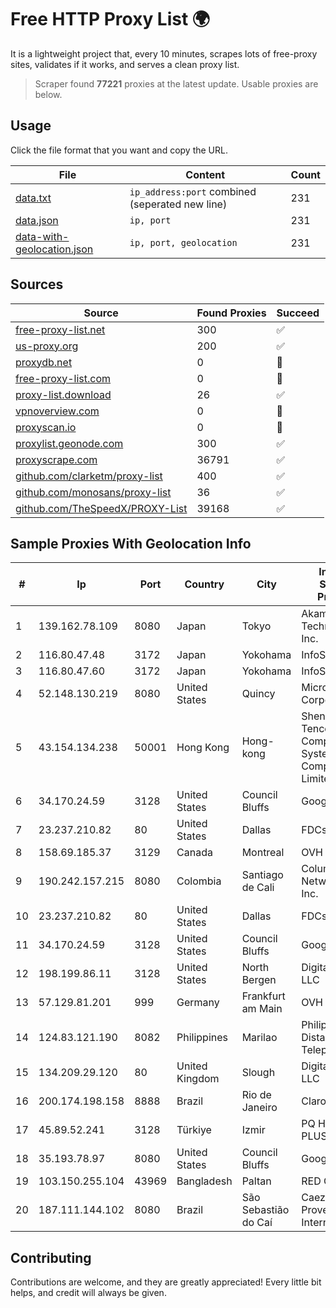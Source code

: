 
# Free HTTP Proxy List 🌍

It is a lightweight project that, every 10 minutes, scrapes lots of free-proxy sites, validates if it works, and serves a clean proxy list.


> Scraper found **77221** proxies at the latest update. Usable proxies are below.

## Usage

Click the file format that you want and copy the URL.


|File|Content|Count|
|----|-------|-----|
|[data.txt](https://raw.githubusercontent.com/themiralay/Proxy-List-World/master/data.txt)|`ip_address:port` combined (seperated new line)|231|
|[data.json](https://raw.githubusercontent.com/themiralay/Proxy-List-World/master/data.json)|`ip, port`|231|
|[data-with-geolocation.json](https://raw.githubusercontent.com/themiralay/Proxy-List-World/master/data-with-geolocation.json)|`ip, port, geolocation`|231|

## Sources

|Source|Found Proxies|Succeed|
|------|-------------|-------|
|[free-proxy-list.net](https://free-proxy-list.net)|300|✅|
|[us-proxy.org](https://www.us-proxy.org)|200|✅|
|[proxydb.net](http://proxydb.net)|0|🚫|
|[free-proxy-list.com](https://free-proxy-list.com/?page=&port=&type%5B%5D=http&type%5B%5D=https&up_time=0&search=Search)|0|🚫|
|[proxy-list.download](https://www.proxy-list.download/HTTP)|26|✅|
|[vpnoverview.com](https://vpnoverview.com/privacy/anonymous-browsing/free-proxy-servers)|0|🚫|
|[proxyscan.io](https://www.proxyscan.io)|0|🚫|
|[proxylist.geonode.com](https://proxylist.geonode.com/api/proxy-list?limit=300&page=1&sort_by=lastChecked&sort_type=desc&protocols=http,https)|300|✅|
|[proxyscrape.com](https://api.proxyscrape.com/v2/?request=displayproxies&protocol=http&timeout=10000&country=all&ssl=all&anonymity=all)|36791|✅|
|[github.com/clarketm/proxy-list](https://raw.githubusercontent.com/clarketm/proxy-list/master/proxy-list-raw.txt)|400|✅|
|[github.com/monosans/proxy-list](https://raw.githubusercontent.com/monosans/proxy-list/main/proxies/http.txt)|36|✅|
|[github.com/TheSpeedX/PROXY-List](https://raw.githubusercontent.com/TheSpeedX/PROXY-List/master/http.txt)|39168|✅|


## Sample Proxies With Geolocation Info

|#|Ip|Port|Country|City|Internet Service Provider|
|-|--|----|-------|----|-------------------------|
|1|139.162.78.109|8080|Japan|Tokyo|Akamai Technologies, Inc.|
|2|116.80.47.48|3172|Japan|Yokohama|InfoSphere|
|3|116.80.47.60|3172|Japan|Yokohama|InfoSphere|
|4|52.148.130.219|8080|United States|Quincy|Microsoft Corporation|
|5|43.154.134.238|50001|Hong Kong|Hong-kong|Shenzhen Tencent Computer Systems Company Limited|
|6|34.170.24.59|3128|United States|Council Bluffs|Google LLC|
|7|23.237.210.82|80|United States|Dallas|FDCservers.net|
|8|158.69.185.37|3129|Canada|Montreal|OVH SAS|
|9|190.242.157.215|8080|Colombia|Santiago de Cali|Columbus Networks USA, Inc.|
|10|23.237.210.82|80|United States|Dallas|FDCservers.net|
|11|34.170.24.59|3128|United States|Council Bluffs|Google LLC|
|12|198.199.86.11|3128|United States|North Bergen|DigitalOcean, LLC|
|13|57.129.81.201|999|Germany|Frankfurt am Main|OVH SAS|
|14|124.83.121.190|8082|Philippines|Marilao|Philippine Long Distance Telephone Co.|
|15|134.209.29.120|80|United Kingdom|Slough|DigitalOcean, LLC|
|16|200.174.198.158|8888|Brazil|Rio de Janeiro|Claro S.A.|
|17|45.89.52.241|3128|Türkiye|Izmir|PQ HOSTING PLUS S.R.L.|
|18|35.193.78.97|8080|United States|Council Bluffs|Google LLC|
|19|103.150.255.104|43969|Bangladesh|Paltan|RED ONLINE|
|20|187.111.144.102|8080|Brazil|São Sebastião do Caí|Caezar Provedor de Internet EIRELI|



## Contributing

Contributions are welcome, and they are greatly appreciated! Every
little bit helps, and credit will always be given.

